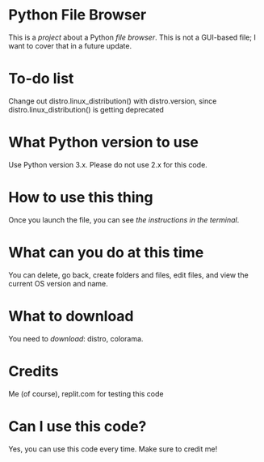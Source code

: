 # Python File Browser
This is a *project* about a Python *file browser*. This is not a GUI-based file; I want to cover that in a future update.

# To-do list
Change out distro.linux_distribution() with distro.version, since distro.linux_distribution() is getting deprecated

# What Python version to use
Use Python version 3.x. Please do not use 2.x for this code.

# How to use this thing
Once you launch the file, you can see *the instructions in the terminal*.

# What can you do at this time
You can delete, go back, create folders and files, edit files, and view the current OS version and name.

# What to download
You need to *download*: distro, colorama.

# Credits
Me (of course), 
replit.com for testing this code

# Can I use this code?
Yes, you can use this code every time. Make sure to credit me!
